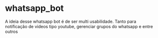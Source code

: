 # whatsapp_bot
A ideia desse whatsapp bot é de ser multi usabilidade. Tanto para notificação de videos tipo youtube, gerenciar grupos do whatsapp e entre outros

